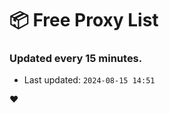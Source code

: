 # :package: Free Proxy List
### Updated every 15 minutes.

- Last updated: `2024-08-15 14:51`

:heart:
